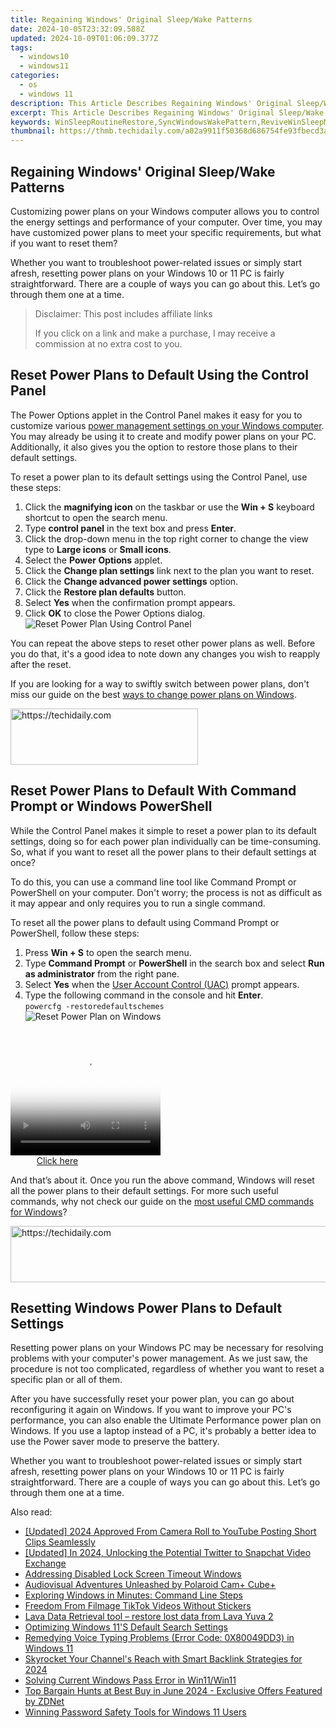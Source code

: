 ```yaml
---
title: Regaining Windows' Original Sleep/Wake Patterns
date: 2024-10-05T23:32:09.588Z
updated: 2024-10-09T01:06:09.377Z
tags:
  - windows10
  - windows11
categories:
  - os
  - windows 11
description: This Article Describes Regaining Windows' Original Sleep/Wake Patterns
excerpt: This Article Describes Regaining Windows' Original Sleep/Wake Patterns
keywords: WinSleepRoutineRestore,SyncWindowsWakePattern,ReviveWinSleepMode,SetDefaultWindowsSleep,RegainWinNightSleep,CustomizeWindowSleep,ResetWindowsSleep/Wake
thumbnail: https://thmb.techidaily.com/a02a9911f50368d686754fe93fbecd3af42fa753760f192f422f0660350e151b.jpg
---
```


## Regaining Windows' Original Sleep/Wake Patterns

 Customizing power plans on your Windows computer allows you to control the energy settings and performance of your computer. Over time, you may have customized power plans to meet your specific requirements, but what if you want to reset them?

 Whether you want to troubleshoot power-related issues or simply start afresh, resetting power plans on your Windows 10 or 11 PC is fairly straightforward. There are a couple of ways you can go about this. Let’s go through them one at a time.

>  Disclaimer: This post includes affiliate links
>
>  If you click on a link and make a purchase, I may receive a commission at no extra cost to you.
>

## Reset Power Plans to Default Using the Control Panel

 The Power Options applet in the Control Panel makes it easy for you to customize various [power management settings on your Windows computer](https://www.makeuseof.com/guide-to-power-options-windows-10/). You may already be using it to create and modify power plans on your PC. Additionally, it also gives you the option to restore those plans to their default settings.

 To reset a power plan to its default settings using the Control Panel, use these steps:

1. Click the **magnifying icon** on the taskbar or use the **Win + S** keyboard shortcut to open the search menu.
2. Type **control panel** in the text box and press **Enter**.
3. Click the drop-down menu in the top right corner to change the view type to **Large icons** or **Small icons**.
4. Select the **Power Options** applet.
5. Click the **Change plan settings** link next to the plan you want to reset.
6. Click the **Change advanced power settings** option.
7. Click the **Restore plan defaults** button.
8. Select **Yes** when the confirmation prompt appears.
9. Click **OK** to close the Power Options dialog.  
![Reset Power Plan Using Control Panel](https://static1.makeuseofimages.com/wordpress/wp-content/uploads/2023/07/reset-power-plan-using-control-panel.jpg)

 You can repeat the above steps to reset other power plans as well. Before you do that, it's a good idea to note down any changes you wish to reapply after the reset.

 If you are looking for a way to swiftly switch between power plans, don't miss our guide on the best [ways to change power plans on Windows](https://www.makeuseof.com/windows-11-change-power-plan/).

<!-- affiliate ads begin -->
<a href="https://aligracehair.sjv.io/c/5597632/1915805/19272" target="_top" id="1915805">
  <img src="//a.impactradius-go.com/display-ad/19272-1915805" border="0" alt="https://techidaily.com" width="300" height="90"/>
</a>
<img height="0" width="0" src="https://aligracehair.sjv.io/i/5597632/1915805/19272" style="position:absolute;visibility:hidden;" border="0" />
<!-- affiliate ads end -->

## Reset Power Plans to Default With Command Prompt or Windows PowerShell

 While the Control Panel makes it simple to reset a power plan to its default settings, doing so for each power plan individually can be time-consuming. So, what if you want to reset all the power plans to their default settings at once?

 To do this, you can use a command line tool like Command Prompt or PowerShell on your computer. Don't worry; the process is not as difficult as it may appear and only requires you to run a single command.

 To reset all the power plans to default using Command Prompt or PowerShell, follow these steps:

1. Press **Win + S** to open the search menu.
2. Type **Command Prompt** or **PowerShell** in the search box and select **Run as administrator** from the right pane.
3. Select **Yes** when the [User Account Control (UAC)](https://www.makeuseof.com/tag/user-account-control-windows-10/) prompt appears.
4. Type the following command in the console and hit **Enter**.  
`powercfg -restoredefaultschemes`  
![Reset Power Plan on Windows](https://static1.makeuseofimages.com/wordpress/wp-content/uploads/2023/06/reset-power-plan-on-windows.jpg)

<!-- affiliate ads begin -->
<span id="1265663">
					<video width="240" height="200" style="cursor:pointer"
           poster="//a.impactradius-go.com/display-clicktoplayimage/1265663.png"
           onclick="if(!this.playClicked){this.play();this.setAttribute('controls',true);this.playClicked=true;}">
	   <source src="//a.impactradius-go.com/display-ad/4482-1265663">
	   <img src="//a.impactradius-go.com/display-clicktoplayimage/1265663.png" style="border: none; height: 100%; width: 100%; object-fit: contain">
	</video>
	<div style="width:150px;text-align:center"><a href="javascript:window.open(decodeURIComponent('https%3A%2F%2Fmartinic.evyy.net%2Fc%2F5597632%2F1265663%2F4482'), '_blank');void(0);">Click here</a></div>
</span>
<img height="0" width="0" src="https://imp.pxf.io/i/5597632/1265663/4482" style="position:absolute;visibility:hidden;" border="0" />
<!-- affiliate ads end -->

 And that’s about it. Once you run the above command, Windows will reset all the power plans to their default settings. For more such useful commands, why not check our guide on the [most useful CMD commands for Windows](https://www.makeuseof.com/tag/15-cmd-commands-every-windows-user-know/)?

<!-- affiliate ads begin -->
<a href="https://ephamedtechinc.pxf.io/c/5597632/2136616/26400" target="_top" id="2136616">
  <img src="//a.impactradius-go.com/display-ad/26400-2136616" border="0" alt="https://techidaily.com" width="728" height="90"/>
</a>
<img height="0" width="0" src="https://ephamedtechinc.pxf.io/i/5597632/2136616/26400" style="position:absolute;visibility:hidden;" border="0" />
<!-- affiliate ads end -->

## Resetting Windows Power Plans to Default Settings

 Resetting power plans on your Windows PC may be necessary for resolving problems with your computer's power management. As we just saw, the procedure is not too complicated, regardless of whether you want to reset a specific plan or all of them.

 After you have successfully reset your power plan, you can go about reconfiguring it again on Windows. If you want to improve your PC's performance, you can also enable the Ultimate Performance power plan on Windows. If you use a laptop instead of a PC, it's probably a better idea to use the Power saver mode to preserve the battery.

 Whether you want to troubleshoot power-related issues or simply start afresh, resetting power plans on your Windows 10 or 11 PC is fairly straightforward. There are a couple of ways you can go about this. Let’s go through them one at a time.

<ins class="adsbygoogle"
      style="display:block"
      data-ad-client="ca-pub-7571918770474297"
      data-ad-slot="8358498916"
      data-ad-format="auto"
      data-full-width-responsive="true"></ins>
    

<span class="atpl-alsoreadstyle">Also read:</span>
<div><ul>
<li><a href="https://eaxpv-info.techidaily.com/updated-2024-approved-from-camera-roll-to-youtube-posting-short-clips-seamlessly/"><u>[Updated] 2024 Approved From Camera Roll to YouTube Posting Short Clips Seamlessly</u></a></li>
<li><a href="https://twitter-clips.techidaily.com/updated-in-2024-unlocking-the-potential-twitter-to-snapchat-video-exchange/"><u>[Updated] In 2024, Unlocking the Potential Twitter to Snapchat Video Exchange</u></a></li>
<li><a href="https://win11-tips.techidaily.com/addressing-disabled-lock-screen-timeout-windows/"><u>Addressing Disabled Lock Screen Timeout Windows</u></a></li>
<li><a href="https://extra-tips.techidaily.com/audiovisual-adventures-unleashed-by-polaroid-camplus-cubeplus/"><u>Audiovisual Adventures Unleashed by Polaroid Cam+ Cube+</u></a></li>
<li><a href="https://win11-tips.techidaily.com/exploring-windows-in-minutes-command-line-steps/"><u>Exploring Windows in Minutes: Command Line Steps</u></a></li>
<li><a href="https://extra-lessons.techidaily.com/freedom-from-filmage-tiktok-videos-without-stickers/"><u>Freedom From Filmage TikTok Videos Without Stickers</u></a></li>
<li><a href="https://review-topics.techidaily.com/lava-data-retrieval-tool-restore-lost-data-from-lava-yuva-2-by-fonelab-android-recover-data/"><u>Lava Data Retrieval tool – restore lost data from Lava Yuva 2</u></a></li>
<li><a href="https://win11-tips.techidaily.com/optimizing-windows-11s-default-search-settings/"><u>Optimizing Windows 11'S Default Search Settings</u></a></li>
<li><a href="https://win11-tips.techidaily.com/remedying-voice-typing-problems-error-code-0x80049dd3-in-windows-11/"><u>Remedying Voice Typing Problems (Error Code: 0X80049DD3) in Windows 11</u></a></li>
<li><a href="https://youtube-docs.techidaily.com/cket-your-channels-reach-with-smart-backlink-strategies-for-2024/"><u>Skyrocket Your Channel's Reach with Smart Backlink Strategies for 2024</u></a></li>
<li><a href="https://win11-tips.techidaily.com/solving-current-windows-pass-error-in-win11win11/"><u>Solving Current Windows Pass Error in Win11/Win11</u></a></li>
<li><a href="https://tech-renaissance.techidaily.com/top-bargain-hunts-at-best-buy-in-june-2024-exclusive-offers-featured-by-zdnet/"><u>Top Bargain Hunts at Best Buy in June 2024 - Exclusive Offers Featured by ZDNet</u></a></li>
<li><a href="https://win11-tips.techidaily.com/winning-password-safety-tools-for-windows-11-users/"><u>Winning Password Safety Tools for Windows 11 Users</u></a></li>
</ul></div>

